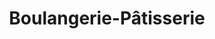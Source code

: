 ---
title: "Boulangerie-Pâtisserie"
url: /la-villedieu-du-clain/boulangerie-patisserie/
shop: Bäckerei
---